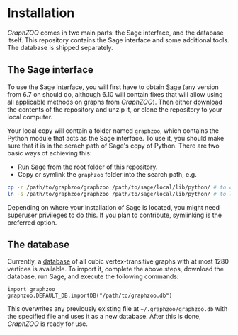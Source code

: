 # Installation

*GraphZOO* comes in two main parts: the Sage interface, and the database itself. This repository contains the Sage interface and some additional tools. The database is shipped separately.

## The Sage interface

To use the Sage interface, you will first have to obtain [Sage](http://www.sagemath.org/) (any version from 6.7 on should do, although 6.10 will contain fixes that will allow using all applicable methods on graphs from *GraphZOO*). Then either [download](https://github.com/GraphZOO/GraphZOO/archive/master.zip) the contents of the repository and unzip it, or clone the repository to your local computer.

Your local copy will contain a folder named `graphzoo`, which contains the Python module that acts as the Sage interface. To use it, you should make sure that it is in the serach path of Sage's copy of Python. There are two basic ways of achieving this:
* Run Sage from the root folder of this repository.
* Copy or symlink the `graphzoo` folder into the search path, e.g.
```bash
cp -r /path/to/graphzoo/graphzoo /path/to/sage/local/lib/python/ # to copy
ln -s /path/to/graphzoo/graphzoo /path/to/sage/local/lib/python/ # to link
```
Depending on where your installation of Sage is located, you might need superuser privileges to do this. If you plan to contribute, symlinking is the preferred option.

## The database

Currently, a [database](http://baza.fmf.uni-lj.si/graphzoo.db) of all cubic vertex-transitive graphs with at most 1280 vertices is available. To import it, complete the above steps, download the database, run Sage, and execute the following commands:
```sage
import graphzoo
graphzoo.DEFAULT_DB.importDB("/path/to/graphzoo.db")
```
This overwrites any previously existing file at `~/.graphzoo/graphzoo.db` with the specified file and uses it as a new database. After this is done, *GraphZOO* is ready for use.
